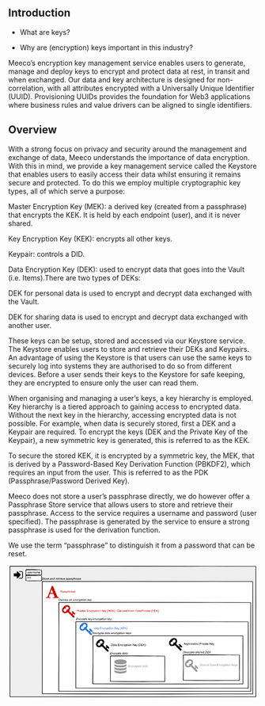 ## Introduction

* What are keys?

* Why are (encryption) keys important in this industry?

Meeco’s encryption key management service enables users to generate, manage and deploy keys to encrypt and protect data at rest, in transit and when exchanged. Our data and key architecture is designed for non-correlation, with all attributes encrypted with a Universally Unique Identifier (UUID). Provisioning UUIDs provides the foundation for Web3 applications where business rules and value drivers can be aligned to single identifiers.

## Overview

With a strong focus on privacy and security around the management and exchange of data, Meeco understands the importance of data encryption. With this in mind, we provide a key management service called the Keystore that enables users to easily access their data whilst ensuring it remains secure and protected. To do this we employ multiple cryptographic key types, all of which serve a purpose:

Master Encryption Key (MEK): a derived key (created from a passphrase) that encrypts the KEK. It is held by each endpoint (user), and it is never shared.

Key Encryption Key (KEK): encrypts all other keys.

Keypair: controls a DID.

Data Encryption Key (DEK): used to encrypt data that goes into the Vault (i.e. Items).There are two types of DEKs:​

DEK for personal data is used to encrypt and decrypt data exchanged with the Vault.​

DEK for sharing data is used to encrypt and decrypt data exchanged with another user.

These keys can be setup, stored and accessed via our Keystore service. The Keystore enables users to store and retrieve their DEKs and Keypairs. An advantage of using the Keystore is that users can use the same keys to securely log into systems they are authorised to do so from different devices. Before a user sends their keys to the Keystore for safe keeping, they are encrypted to ensure only the user can read them.

When organising and managing a user’s keys, a key hierarchy is employed. Key hierarchy is a tiered approach to gaining access to encrypted data. Without the next key in the hierarchy, accessing encrypted data is not possible. For example, when data is securely stored, first a DEK and a Keypair are required. To encrypt the keys (DEK and the Private Key of the Keypair), a new symmetric key is generated, this is referred to as the KEK.

To secure the stored KEK, it is encrypted by a symmetric key, the MEK, that is derived by a Password-Based Key Derivation Function (PBKDF2), which requires an input from the user. This is referred to as the PDK (Passphrase/Password Derived Key).

Meeco does not store a user’s passphrase directly, we do however offer a Passphrase Store service that allows users to store and retrieve their passphrase. Access to the service requires a username and password (user specified). The passphrase is generated by the service to ensure a strong passphrase is used for the derivation function.



We use the term “passphrase” to distinguish it from a password that can be reset.

![Hierarchy keys](../.gitbook/assets/keys.png) 

